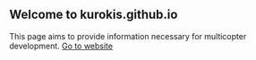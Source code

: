 ## Welcome to kurokis.github.io

This page aims to provide information necessary for multicopter development.
[Go to website](https://kurokis.github.io)
